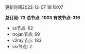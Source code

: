 更新时间2022-12-07 19:18:07

**总订阅: 73**
**总节点: 1003**
**有效节点: 316**
- ss节点: 62
- trojan节点: 69
- v2ray节点: 183
- ssr节点: 2
